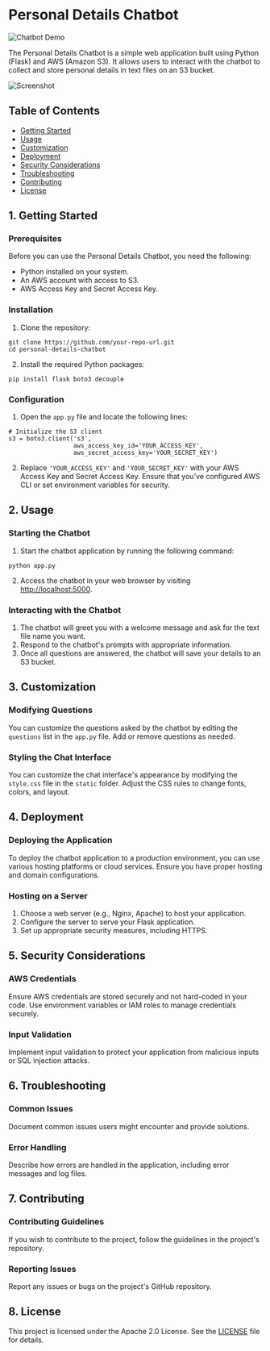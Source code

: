 <h1>Personal Details Chatbot</h1>
<img src="link-to-demo-gif-or-image" alt="Chatbot Demo">

<p>The Personal Details Chatbot is a simple web application built using Python (Flask) and AWS (Amazon S3). It allows users to interact with the chatbot to collect and store personal details in text files on an S3 bucket.</p>
<img src="link-to-screenshot" alt="Screenshot">

<h2>Table of Contents</h2>
<ul>
  <li><a href="#getting-started">Getting Started</a></li>
  <li><a href="#usage">Usage</a></li>
  <li><a href="#customization">Customization</a></li>
  <li><a href="#deployment">Deployment</a></li>
  <li><a href="#security-considerations">Security Considerations</a></li>
  <li><a href="#troubleshooting">Troubleshooting</a></li>
  <li><a href="#contributing">Contributing</a></li>
  <li><a href="#license">License</a></li>
</ul>

<h2 id="getting-started">1. Getting Started</h2>

<h3 id="prerequisites">Prerequisites</h3>
<p>Before you can use the Personal Details Chatbot, you need the following:</p>
<ul>
  <li>Python installed on your system.</li>
  <li>An AWS account with access to S3.</li>
  <li>AWS Access Key and Secret Access Key.</li>
</ul>

<h3 id="installation">Installation</h3>
<ol>
  <li>Clone the repository:</li>
</ol>
<pre><code>git clone https://github.com/your-repo-url.git
cd personal-details-chatbot
</code></pre>

<ol start="2">
  <li>Install the required Python packages:</li>
</ol>
<pre><code>pip install flask boto3 decouple
</code></pre>

<h3 id="configuration">Configuration</h3>
<ol>
  <li>Open the <code>app.py</code> file and locate the following lines:</li>
</ol>
<pre><code># Initialize the S3 client
s3 = boto3.client('s3',
                  aws_access_key_id='YOUR_ACCESS_KEY',
                  aws_secret_access_key='YOUR_SECRET_KEY')
</code></pre>

<ol start="2">
  <li>Replace <code>'YOUR_ACCESS_KEY'</code> and <code>'YOUR_SECRET_KEY'</code> with your AWS Access Key and Secret Access Key. Ensure that you've configured AWS CLI or set environment variables for security.</li>
</ol>

<h2 id="usage">2. Usage</h2>

<h3 id="starting-the-chatbot">Starting the Chatbot</h3>
<ol>
  <li>Start the chatbot application by running the following command:</li>
</ol>
<pre><code>python app.py
</code></pre>

<ol start="2">
  <li>Access the chatbot in your web browser by visiting <a href="http://localhost:5000">http://localhost:5000</a>.</li>
</ol>

<h3 id="interacting-with-the-chatbot">Interacting with the Chatbot</h3>
<ol>
  <li>The chatbot will greet you with a welcome message and ask for the text file name you want.</li>
  <li>Respond to the chatbot's prompts with appropriate information.</li>
  <li>Once all questions are answered, the chatbot will save your details to an S3 bucket.</li>
</ol>

<h2 id="customization">3. Customization</h2>

<h3 id="modifying-questions">Modifying Questions</h3>
<p>You can customize the questions asked by the chatbot by editing the <code>questions</code> list in the <code>app.py</code> file. Add or remove questions as needed.</p>

<h3 id="styling-the-chat-interface">Styling the Chat Interface</h3>
<p>You can customize the chat interface's appearance by modifying the <code>style.css</code> file in the <code>static</code> folder. Adjust the CSS rules to change fonts, colors, and layout.</p>

<h2 id="deployment">4. Deployment</h2>

<h3 id="deploying-the-application">Deploying the Application</h3>
<p>To deploy the chatbot application to a production environment, you can use various hosting platforms or cloud services. Ensure you have proper hosting and domain configurations.</p>

<h3 id="hosting-on-a-server">Hosting on a Server</h3>
<ol>
  <li>Choose a web server (e.g., Nginx, Apache) to host your application.</li>
  <li>Configure the server to serve your Flask application.</li>
  <li>Set up appropriate security measures, including HTTPS.</li>
</ol>

<h2 id="security-considerations">5. Security Considerations</h2>

<h3 id="aws-credentials">AWS Credentials</h3>
<p>Ensure AWS credentials are stored securely and not hard-coded in your code. Use environment variables or IAM roles to manage credentials securely.</p>

<h3 id="input-validation">Input Validation</h3>
<p>Implement input validation to protect your application from malicious inputs or SQL injection attacks.</p>

<h2 id="troubleshooting">6. Troubleshooting</h2>

<h3 id="common-issues">Common Issues</h3>
<p>Document common issues users might encounter and provide solutions.</p>

<h3 id="error-handling">Error Handling</h3>
<p>Describe how errors are handled in the application, including error messages and log files.</p>

<h2 id="contributing">7. Contributing</h2>

<h3 id="contributing-guidelines">Contributing Guidelines</h3>
<p>If you wish to contribute to the project, follow the guidelines in the project's repository.</p>

<h3 id="reporting-issues">Reporting Issues</h3>
<p>Report any issues or bugs on the project's GitHub repository.</p>

<h2 id="license">8. License</h2>

<p>This project is licensed under the Apache 2.0 License. See the <a href="LICENSE">LICENSE</a> file for details.</p>
